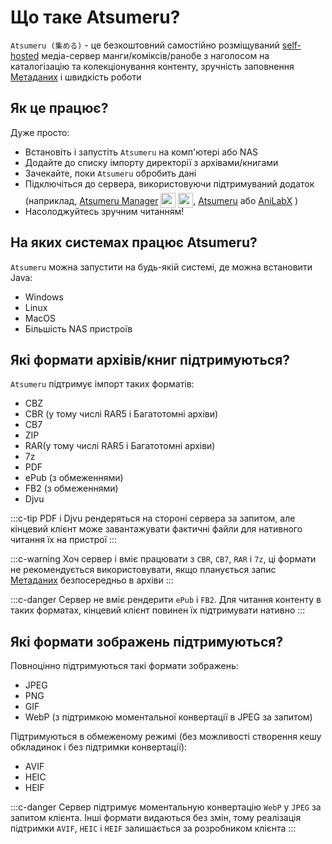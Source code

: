 # Що таке Atsumeru?

`Atsumeru (集める)` - це безкоштовний самостійно розміщуваний [self-hosted](https://www.wikiwand.com/en/Self-hosting_(web_services)) медіа-сервер манги/коміксів/ранобе з наголосом на каталогізацію та колекціонування контенту, зручність заповнення [Метаданих](./metadata.md) і швидкість роботи

## Як це працює?

Дуже просто:
- Встановіть і запустіть `Atsumeru` на комп'ютері або NAS
- Додайте до списку імпорту директорії з архівами/книгами
- Зачекайте, поки `Atsumeru` обробить дані
- Підключіться до сервера, використовуючи підтримуваний додаток (наприклад, [Atsumeru Manager](https://github.com/AtsumeruDev/AtsumeruManager) <img style="position: relative; top: 6px;" width="24" height="24" src="/assets/media/icons/windows.png"> <img style="position: relative; top: 6px;" width="24" height="24" src="/assets/media/icons/penguin.png">, [Atsumeru](https://github.com/AtsumeruDev/AtsumeruAndroid) <MaterialIcon icon="android"/> або [AniLabX](https://github.com/CrazyXacker/anilabx) <MaterialIcon icon="android"/>)
- Насолоджуйтесь зручним читанням!

## На яких системах працює Atsumeru?

`Atsumeru` можна запустити на будь-якій системі, де можна встановити Java:
- Windows
- Linux
- MacOS
- Більшість NAS пристроїв 

## Які формати архівів/книг підтримуються?

`Atsumeru` підтримує імпорт таких форматів:
- CBZ
- CBR (у тому числі RAR5 і Багатотомні архіви)
- CB7
- ZIP
- RAR(у тому числі RAR5 і Багатотомні архіви)
- 7z
- PDF
- ePub (з обмеженнями)
- FB2 (з обмеженнями)
- Djvu

:::c-tip
PDF і Djvu рендеряться на стороні сервера за запитом, але кінцевий клієнт може завантажувати фактичні файли для нативного читання їх на пристрої
:::

:::c-warning
Хоч сервер і вміє працювати з `CBR`, `CB7`, `RAR` і `7z`, ці формати не рекомендується використовувати, якщо планується запис [Метаданих](./metadata.md) безпосередньо в архіви
:::

:::c-danger
Сервер не вміє рендерити `ePub` і `FB2`. Для читання контенту в таких форматах, кінцевий клієнт повинен їх підтримувати нативно
:::

## Які формати зображень підтримуються?

Повноцінно підтримуються такі формати зображень:
- JPEG
- PNG
- GIF
- WebP (з підтримкою моментальної конвертації в JPEG за запитом)

Підтримуються в обмеженому режимі (без можливості створення кешу обкладинок і без підтримки конвертації):
- AVIF
- HEIC
- HEIF

:::c-danger
Сервер підтримує моментальную конвертацію `WebP` у `JPEG` за запитом клієнта. Інші формати видаються без змін, тому реалізація підтримки `AVIF`, `HEIC` і `HEIF` залишається за розробником клієнта
:::